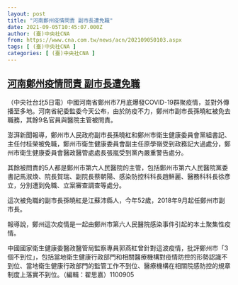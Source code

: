 ```yaml
---
layout: post
title: "河南鄭州疫情問責 副市長遭免職"
date: 2021-09-05T10:45:07.000Z
author: (臺)中央社CNA
from: https://www.cna.com.tw/news/acn/202109050103.aspx
tags: [ (臺)中央社CNA ]
categories: [ (臺)中央社CNA ]
---
```

<!--1630838707000-->
[河南鄭州疫情問責 副市長遭免職](https://www.cna.com.tw/news/acn/202109050103.aspx)
------

<div>
<div></div><div class="paragraph"><p>（中央社台北5日電）中國河南省鄭州市7月底爆發COVID-19群聚疫情，並對外傳播至多地。河南省紀委監委今天公布，由於防疫不力，鄭州市副市長孫曉紅被免去職務，其餘9名官員與醫院主管被問責。</p><p>澎湃新聞報導，鄭州市人民政府副市長孫曉紅和鄭州市衛生健康委員會黨組書記、主任付桂榮被免職，鄭州市衛生健康委員會副主任原學嶺受到政務記大過處分，鄭州市衛生健康委員會醫政醫管處處長張嵐受到黨內嚴重警告處分。</p><p>其餘被問責的5人都是鄭州市第六人民醫院的主管，包括鄭州市第六人民醫院黨委書記馬淑煥、院長賀瑞、副院長蔡朝陽、感染防控科科長趙鮮麗、醫務科科長徐彥立，分別遭到免職、立案審查調查等處分。</p><p>這次被免職的副市長孫曉紅是江蘇沛縣人，今年52歲，2018年9月起任鄭州市副市長。</p><p>報導說，鄭州這次疫情是一起由鄭州市第六人民醫院感染事件引起的本土聚集性疫情。</p><p>中國國家衛生健康委醫政醫管局監察專員郭燕紅曾針對這波疫情，批評鄭州市「3個不到位」，包括當地衛生健康行政部門和相關醫療機構對疫情防控的形勢認識不到位、當地衛生健康行政部門的監管工作不到位、醫療機構在相關院感防控的規章制度上落實不到位。（編輯：翟思嘉）1100905</p></div>
</div>
